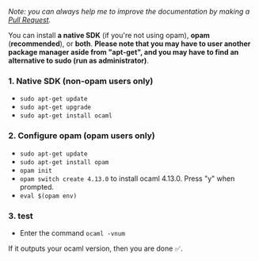 <i>

Note: you can always help me to improve the documentation by making a [Pull Request](https://github.com/QuentinRa/intellij-ocaml/docs).

</i>

You can install **a native SDK** (if you're not using opam), **opam** (**recommended**), or **both**.
**Please note that you may have to user another package manager aside from "apt-get", and you may have to find an alternative to sudo (run as administrator)**.

### 1. Native SDK (non-opam users only)

* `sudo apt-get update`
* `sudo apt-get upgrade`
* `sudo apt-get install ocaml`

### 2. Configure opam (opam users only)

* `sudo apt-get update`
* `sudo apt-get install opam`
* `opam init`
* `opam switch create 4.13.0` to install ocaml 4.13.0. Press "y" when prompted.
* `eval $(opam env)`

### 3. test

* Enter the command `ocaml -vnum`

If it outputs your ocaml version, then you are done ✅.